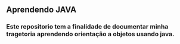 ## Aprendendo JAVA

### Este repositorio tem a finalidade de documentar minha tragetoria aprendendo orientação a objetos usando  java.